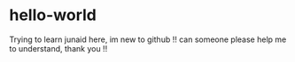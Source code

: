 # hello-world
Trying to learn
junaid here, im new to github !!
can someone please help me to understand, thank you !!
